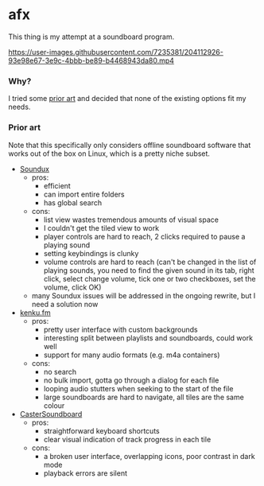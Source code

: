 # afx

This thing is my attempt at a soundboard program.

https://user-images.githubusercontent.com/7235381/204112926-93e98e67-3e9c-4bbb-be89-b4468943da80.mp4

### Why?

I tried some [prior art](#prior-art) and decided that none of the existing
options fit my needs.

### Prior art

Note that this specifically only considers offline soundboard software that
works out of the box on Linux, which is a pretty niche subset.

- [Soundux](https://github.com/Soundux/Soundux)
  - pros:
    - efficient
    - can import entire folders
    - has global search
  - cons:
    - list view wastes tremendous amounts of visual space
    - I couldn't get the tiled view to work
    - player controls are hard to reach, 2 clicks required to pause a playing sound
    - setting keybindings is clunky
    - volume controls are hard to reach (can't be changed in the list of playing
      sounds, you need to find the given sound in its tab, right click, select
      change volume, tick one or two checkboxes, set the volume, click OK)
  - many Soundux issues will be addressed in the ongoing rewrite, but I need a
    solution now
- [kenku.fm](https://kenku.fm)
  - pros:
    - pretty user interface with custom backgrounds
    - interesting split between playlists and soundboards, could work well
    - support for many audio formats (e.g. m4a containers)
  - cons:
    - no search
    - no bulk import, gotta go through a dialog for each file
    - looping audio stutters when seeking to the start of the file
    - large soundboards are hard to navigate, all tiles are the same colour
- [CasterSoundboard](https://github.com/JupiterBroadcasting/CasterSoundboard)
  - pros:
    - straightforward keyboard shortcuts
    - clear visual indication of track progress in each tile
  - cons:
    - a broken user interface, overlapping icons, poor contrast in dark mode
    - playback errors are silent

